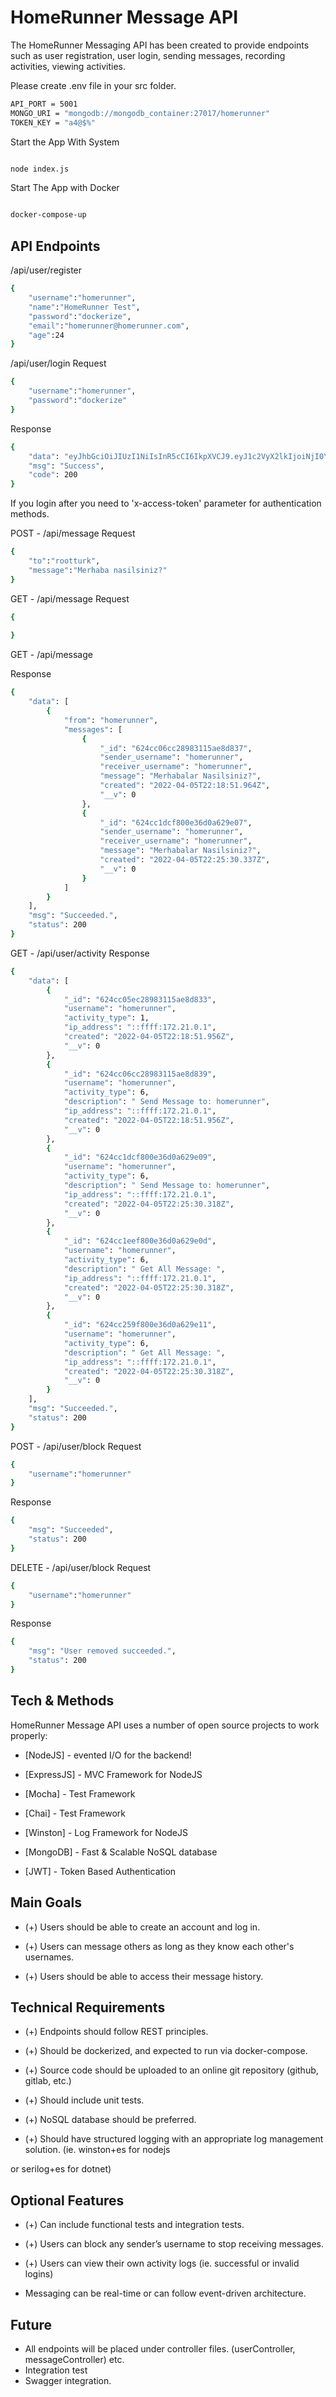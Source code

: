 
# HomeRunner Message API

  

The HomeRunner Messaging API has been created to provide endpoints such as user registration, user login, sending messages, recording activities, viewing activities.

Please create .env file in your src folder.

```sh
API_PORT = 5001
MONGO_URI = "mongodb://mongodb_container:27017/homerunner"
TOKEN_KEY = "a4@$%"
```

Start the App With System

  

```sh

node index.js

```

Start The App with Docker

```sh

docker-compose-up

```

## API Endpoints
/api/user/register

```sh
{
	"username":"homerunner",
	"name":"HomeRunner Test",
	"password":"dockerize",
	"email":"homerunner@homerunner.com",
	"age":24
}
```
  /api/user/login
Request
```sh
{
	"username":"homerunner",
	"password":"dockerize"
}
```
Response
```sh
{
	"data": "eyJhbGciOiJIUzI1NiIsInR5cCI6IkpXVCJ9.eyJ1c2VyX2lkIjoiNjI0YzM1ZTZlMDQ2NDlkY2JjZWVmNmZlIiwiZW1haWwiOiJha2luQGhvbWVydW5uZXIuY29tIiwidXNlcm5hbWUiOiJob21lcnVuIiwiaWF0IjoxNjQ5MTYyMjA3LCJleHAiOjE2NDkxODAyMDd9.7K1P5OFzs98h6EgOj2rSURajemPL02vKWWV7ZlSVunM",
	"msg": "Success",
	"code": 200
}
```
  
If you login after you need to 'x-access-token' parameter for authentication methods.

 POST - /api/message 
 Request
```sh
{
	"to":"rootturk",
	"message":"Merhaba nasilsiniz?"
}
```

 GET - /api/message 
 Request
```sh
{
 
}
```

 GET - /api/message 

 Response
 
```sh
{
    "data": [
        {
            "from": "homerunner",
            "messages": [
                {
                    "_id": "624cc06cc28983115ae8d837",
                    "sender_username": "homerunner",
                    "receiver_username": "homerunner",
                    "message": "Merhabalar Nasilsiniz?",
                    "created": "2022-04-05T22:18:51.964Z",
                    "__v": 0
                },
                {
                    "_id": "624cc1dcf800e36d0a629e07",
                    "sender_username": "homerunner",
                    "receiver_username": "homerunner",
                    "message": "Merhabalar Nasilsiniz?",
                    "created": "2022-04-05T22:25:30.337Z",
                    "__v": 0
                }
            ]
        }
    ],
    "msg": "Succeeded.",
    "status": 200
}
```

GET - /api/user/activity
Response
```sh
{
    "data": [
        {
            "_id": "624cc05ec28983115ae8d833",
            "username": "homerunner",
            "activity_type": 1,
            "ip_address": "::ffff:172.21.0.1",
            "created": "2022-04-05T22:18:51.956Z",
            "__v": 0
        },
        {
            "_id": "624cc06cc28983115ae8d839",
            "username": "homerunner",
            "activity_type": 6,
            "description": " Send Message to: homerunner",
            "ip_address": "::ffff:172.21.0.1",
            "created": "2022-04-05T22:18:51.956Z",
            "__v": 0
        },
        {
            "_id": "624cc1dcf800e36d0a629e09",
            "username": "homerunner",
            "activity_type": 6,
            "description": " Send Message to: homerunner",
            "ip_address": "::ffff:172.21.0.1",
            "created": "2022-04-05T22:25:30.318Z",
            "__v": 0
        },
        {
            "_id": "624cc1eef800e36d0a629e0d",
            "username": "homerunner",
            "activity_type": 6,
            "description": " Get All Message: ",
            "ip_address": "::ffff:172.21.0.1",
            "created": "2022-04-05T22:25:30.318Z",
            "__v": 0
        },
        {
            "_id": "624cc259f800e36d0a629e11",
            "username": "homerunner",
            "activity_type": 6,
            "description": " Get All Message: ",
            "ip_address": "::ffff:172.21.0.1",
            "created": "2022-04-05T22:25:30.318Z",
            "__v": 0
        }
    ],
    "msg": "Succeeded.",
    "status": 200
}
```

 POST - /api/user/block 
 Request
```sh
{
    "username":"homerunner"
}
```

 Response
```sh
{
    "msg": "Succeeded",
    "status": 200
}
```

 DELETE - /api/user/block 
 Request
```sh
{
    "username":"homerunner"
}
```

 Response
```sh
{
    "msg": "User removed succeeded.",
    "status": 200
}
```
## Tech & Methods

  
HomeRunner Message API uses a number of open source projects to work properly:
  

- [NodeJS] - evented I/O for the backend!

- [ExpressJS] - MVC Framework for NodeJS

- [Mocha] - Test Framework

- [Chai] - Test Framework

- [Winston] - Log Framework for NodeJS

- [MongoDB] - Fast & Scalable NoSQL database

- [JWT] - Token Based Authentication

  
  

## Main Goals

- (+) Users should be able to create an account and log in.

- (+) Users can message others as long as they know each other's usernames.

- (+) Users should be able to access their message history.

  

## Technical Requirements

- (+) Endpoints should follow REST principles.

- (+) Should be dockerized, and expected to run via docker-compose.

- (+) Source code should be uploaded to an online git repository (github, gitlab, etc.)

- (+) Should include unit tests.

- (+) NoSQL database should be preferred.

- (+) Should have structured logging with an appropriate log management solution. (ie. winston+es for nodejs

or serilog+es for dotnet)

  
## Optional Features

- (+) Can include functional tests and integration tests.

- (+) Users can block any sender’s username to stop receiving messages.

- (+) Users can view their own activity logs (ie. successful or invalid logins)

- Messaging can be real-time or can follow event-driven architecture.


## Future

- All endpoints will be placed under controller files. (userController, messageController) etc.
- Integration test
- Swagger integration.